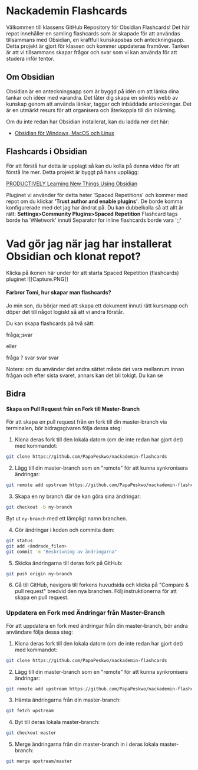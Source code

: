 # Nackademin Flashcards
Välkommen till klassens GitHub Repository för Obsidian Flashcards! Det här repot innehåller en samling flashcards som är skapade för att användas tillsammans med Obsidian, en kraftfull kunskapsbas och anteckningsapp. Detta projekt är gjort för klassen och kommer uppdateras framöver. Tanken är att vi tillsammans skapar frågor och svar som vi kan använda för att studera inför tentor.

## Om Obsidian

Obsidian är en anteckningsapp som är byggd på idén om att länka dina tankar och idéer med varandra. Det låter dig skapa en sömlös webb av kunskap genom att använda länkar, taggar och inbäddade anteckningar. Det är en utmärkt resurs för att organisera och återkoppla till din inlärning.

Om du inte redan har Obsidian installerat, kan du ladda ner det här:

-   [Obsidian för Windows, MacOS och Linux](https://obsidian.md/download)

## Flashcards i Obsidian
För att förstå hur detta är upplagt så kan du kolla på denna video för att förstå lite mer. Detta projekt är byggt på hans upplägg:

[PRODUCTIVELY Learning New Things Using Obsidian](https://www.youtube.com/watch?v=DwSNZEW6jCU)

Pluginet vi använder för detta heter 'Spaced Repetitions' och kommer med repot om du klickar **'Trust author and enable plugins'**. De borde komma konfigurerade med det jag har ändrat på. Du kan dubbelkolla så att allt är rätt:
**Settings>Community Plugins>Spaced Repetition**
Flashcard tags borde ha '#Network' innuti
Separator for inline flashcards borde vara ';;'

# Vad gör jag när jag har installerat Obsidian och klonat repot?

Klicka på ikonen här under för att starta Spaced Repetition (flashcards) pluginet
![[Capture.PNG]]
#### Farbror Tomi, hur skapar man flashcards?
Jo min son, du börjar med att skapa ett dokument innuti rätt kursmapp och döper det till något logiskt så att vi andra förstår.

Du kan skapa flashcards på två sätt:

fråga;;svar

eller

fråga
?
svar
svar
svar

Notera: om du använder det andra sättet måste det vara mellanrum innan frågan och efter sista svaret, annars kan det bli tokigt. Du kan se 

## Bidra
#### Skapa en Pull Request från en Fork till Master-Branch

För att skapa en pull request från en fork till din master-branch via terminalen, bör bidragsgivaren följa dessa steg:

1.  Klona deras fork till den lokala datorn (om de inte redan har gjort det) med kommandot:
```bash
git clone https://github.com/PapaPeskwo/nackademin-flashcards
```

2.  Lägg till din master-branch som en "remote" för att kunna synkronisera ändringar:
```bash
git remote add upstream https://github.com/PapaPeskwo/nackademin-flashcards
```

3.  Skapa en ny branch där de kan göra sina ändringar:
```bash
git checkout -b ny-branch
```

Byt ut `ny-branch` med ett lämpligt namn branchen.

4.  Gör ändringar i koden och commita dem:
```bash
git status
git add <ändrade_filen>
git commit -m "Beskrivning av ändringarna"
```

5.  Skicka ändringarna till deras fork på GitHub:
```bash
git push origin ny-branch
```

6.  Gå till GitHub, navigera till forkens huvudsida och klicka på "Compare & pull request" bredvid den nya branchen. Följ instruktionerna för att skapa en pull request.

### Uppdatera en Fork med Ändringar från Master-Branch

För att uppdatera en fork med ändringar från din master-branch, bör andra användare följa dessa steg:

1.  Klona deras fork till den lokala datorn (om de inte redan har gjort det) med kommandot:
```bash
git clone https://github.com/PapaPeskwo/nackademin-flashcards
```

2.  Lägg till din master-branch som en "remote" för att kunna synkronisera ändringar:
```bash
git remote add upstream https://github.com/PapaPeskwo/nackademin-flashcards
```

3.  Hämta ändringarna från din master-branch:
```bash
git fetch upstream
```

4.  Byt till deras lokala master-branch:
```bash
git checkout master
```

5.  Merge ändringarna från din master-branch in i deras lokala master-branch:
```bash
git merge upstream/master
```
